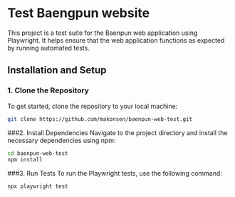 # Test Baengpun website
This project is a test suite for the Baenpun web application using Playwright. It helps ensure that the web application functions as expected by running automated tests.

## Installation and Setup

### 1. Clone the Repository
To get started, clone the repository to your local machine:
```bash
git clone https://github.com/makonsen/baenpun-web-test.git
```

###2. Install Dependencies
Navigate to the project directory and install the necessary dependencies using npm:
```bash
cd baenpun-web-test
npm install
```

###3. Run Tests
To run the Playwright tests, use the following command:
```bash
npx playwright test
```
